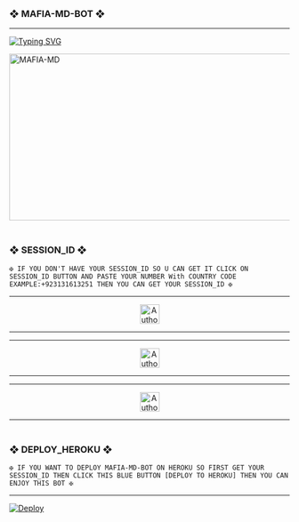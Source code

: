 ### <br>    ❖ MAFIA-MD-BOT ❖

***
  
<a href="https://git.io/typing-svg"><img src="https://readme-typing-svg.demolab.com?font=Black+Ops+One&size=50&pause=1000&color=1BAFBAFF&center=true&width=910&height=100&lines=THANKS FOR CHOOSING +MAFIA-MD;MULTI+DEVICE+WHATSAPP+BOT;CREATED+BY+MAFIA+ADEEL+;RELEASED+???" alt="Typing SVG" /></a>
  </p>
    <img alt="MAFIA-MD" width="700" height="300" src="https://i.imghippo.com/files/RYX5040mys.jpg">
<p align="center">
<p align="center">


### <br>    ❖ SESSION_ID ❖


`✠ IF YOU DON'T HAVE YOUR SESSION_ID SO U CAN GET IT CLICK ON SESSION_ID BUTTON AND PASTE YOUR NUMBER With COUNTRY CODE EXAMPLE:+923131613251 THEN YOU CAN GET YOUR SESSION_ID ✠`

----------

<p align="center">
<a href="https://webpair-mega-1-jq80.onrender.com"><img height= "35" title="Author" src="https://img.shields.io/badge/GET SESSION ID-1:-black?style=for-the-badge&logo=render"></a>
<p/>

----------

----------

<p align="center">
<a href="https://express-pairing-code2-1-hgi2.onrender.com"><img height= "35" title="Author" src="https://img.shields.io/badge/GET SESSION ID-2:-black?style=for-the-badge&logo=render"></a>
<p/>

----------

----------

<p align="center">
<a href="https://web-pair-1dha.onrender.com"><img height= "35" title="Author" src="https://img.shields.io/badge/GET SESSION ID-3:-black?style=for-the-badge&logo=render"></a>
<p/>

----------



### <br>   ❖ DEPLOY_HEROKU ❖

`✠ IF YOU WANT TO DEPLOY MAFIA-MD-BOT ON HEROKU SO FIRST GET YOUR SESSION_ID THEN CLICK THIS BLUE BUTTON [DEPLOY TO HEROKU] THEN YOU CAN ENJOY THIS BOT ✠`

------------
 
[![Deploy](https://www.herokucdn.com/deploy/button.svg)](https://dashboard.heroku.com/new-app?template=https://github.com/MAFIA-ADEEL/MAFIA-MD-BOT.git)
